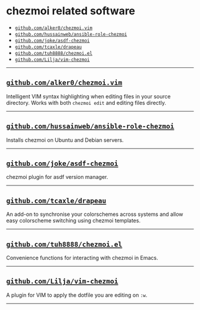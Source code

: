 # chezmoi related software

<!--- toc --->
* [`github.com/alker0/chezmoi.vim`](#githubcomalker0chezmoivim)
* [`github.com/hussainweb/ansible-role-chezmoi`](#githubcomhussainwebansible-role-chezmoi)
* [`github.com/joke/asdf-chezmoi`](#githubcomjokeasdf-chezmoi)
* [`github.com/tcaxle/drapeau`](#githubcomtcaxledrapeau)
* [`github.com/tuh8888/chezmoi.el`](#githubcomtuh8888chezmoiel)
* [`github.com/Lilja/vim-chezmoi`](#githubcomliljavim-chezmoi)

---

## [`github.com/alker0/chezmoi.vim`](https://github.com/alker0/chezmoi.vim)

Intelligent VIM syntax highlighting when editing files in your source directory.
Works with both `chezmoi edit` and editing files directly.

---

## [`github.com/hussainweb/ansible-role-chezmoi`](https://github.com/hussainweb/ansible-role-chezmoi)

Installs chezmoi on Ubuntu and Debian servers.

---

## [`github.com/joke/asdf-chezmoi`](https://github.com/joke/asdf-chezmoi)

chezmoi plugin for asdf version manager.

---

## [`github.com/tcaxle/drapeau`](https://github.com/tcaxle/drapeau)

An add-on to synchronise your colorschemes across systems and allow easy
colorscheme switching using chezmoi templates.

---

## [`github.com/tuh8888/chezmoi.el`](https://github.com/tuh8888/chezmoi.el)

Convenience functions for interacting with chezmoi in Emacs.

---

## [`github.com/Lilja/vim-chezmoi`](https://github.com/Lilja/vim-chezmoi)

A plugin for VIM to apply the dotfile you are editing on `:w`.

---
